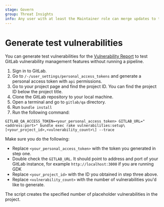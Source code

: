 ```yaml
---
stage: Govern
group: Threat Insights
info: Any user with at least the Maintainer role can merge updates to this content. For details, see https://docs.gitlab.com/ee/development/development_processes.html#development-guidelines-review.
---
```


# Generate test vulnerabilities

You can generate test vulnerabilities for the [Vulnerability Report](../../user/application_security/vulnerability_report/index.md) to test GitLab
vulnerability management features without running a pipeline.

1. Sign in to GitLab.
1. Go to `/-/user_settings/personal_access_tokens` and generate a personal access token with `api` permissions.
1. Go to your project page and find the project ID. You can find the project ID below the project title.
1. Clone the GitLab repository to your local machine.
1. Open a terminal and go to `gitlab/qa` directory.
1. Run `bundle install`
1. Run the following command:

```shell
GITLAB_QA_ACCESS_TOKEN=<your_personal_access_token> GITLAB_URL="<address:port>" bundle exec rake vulnerabilities:setup\[<your_project_id>,<vulnerability_count>\] --trace
```

Make sure you do the following:

- Replace `<your_personal_access_token>` with the token you generated in step one.
- Double check the `GITLAB_URL`. It should point to address and port of your GitLab instance, for example `http://localhost:3000` if you are running GDK
- Replace `<your_project_id>` with the ID you obtained in step three above.
- Replace `<vulnerability_count>` with the number of vulnerabilities you'd like to generate.

The script creates the specified number of placeholder vulnerabilities in the project.
